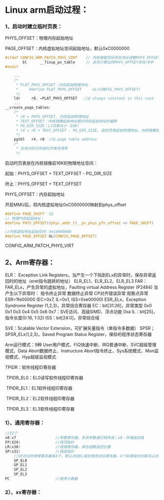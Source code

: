 # Linux arm启动过程：

### 1、启动时建立临时页表：

PHYS_OFFSET：物理内存起始地址

PAGE_OFFSET：内核虚拟地址空间起始地址，默认0xC0000000

```c
#ifdef CONFIG_ARM_PATCH_PHYS_VIRT    // 内核根据实际所在地址调整PHYS_OFFSET的值
        bl      __fixup_pv_table     // 会将计算出的PHYS_OFFSET存在r8中
#endif
```



```c
	...
    /*
     * PLAT_PHYS_OFFSET：内存起始物理地址
     *     #define PLAT_PHYS_OFFSET     UL(CONFIG_PHYS_OFFSET)
     */
	ldr     r8, =PLAT_PHYS_OFFSET	//@ always constant in this case
    ...
__create_page_tables:
	/*
	 * r8 = PHYS_OFFSET, 内存起始物理地址
	 * TEXT_OFFSET：内核镜像起始地址相对内存起始地址的偏移
	 * PG_DIR_SIZE：L1页表大小（16K）
	 * r4 = r8 + TEXT_OFFSET - PG_DIR_SIZE, 临时页表起始物理地址，内核镜像前16K空间
	 */
    pgtbl   r4, r8	//@ page table address
	/*
	 * 后续代码为将临时页表项清零
	 */
```

启动时页表放在内核镜像前16K的物理地址空间：

起始：PHYS_OFFSET + TEXT_OFFSET - PG_DIR_SIZE

终止：PHYS_OFFSET + TEXT_OFFSET

PHYS_OFFSET：内存起始地址





开启MMU后，将内核虚拟地址0xC0000000映射到phys_offset

```c
#define PAGE_SHIFT  12
// 物理内存起始地址：
#define PHYS_OFFSET((phys_addr_t)__pv_phys_pfn_offset << PAGE_SHIFT)

//内核虚拟地址起始空间：0xC0000000
#define PAGE_OFFSET UL(CONFIG_PAGE_OFFSET)
```



CONFIG_ARM_PATCH_PHYS_VIRT



## 2、Arm寄存器：

ELR：
	Exception Link Registers，当产生一个下陷到ELx的异常时，保存异常返回时的地址（eret指令跳转的地址）
	ELR_EL1、ELR_EL2、ELR_EL3
FAR：
	FAR_ELx，产生异常的虚拟地址，Faulting virtual Address Register (P2484)
	当产生以下异常时：
		指令终止异常
		数据终止异常
		CP对齐错误异常
		观察点异常
ESR=1fe00000 (EC=0x7, IL=0x1, ISS=0xe00000)
	ESR_ELx，Exception Syndrome Register (1,2,3)，异常综合寄存器
	EC：bit[31:26]，异常类型
		0x0
		0x1
		0x3
		0x4
		0x5
		0x6
		0x7：SVE访问、高级SIMD、浮点功能
		0xa
	IL：bit[25]，指令长度(0:16, 1:32)
	ISS：bit[24:0]，异常综合域

SVE：Scalable Vector Extension，可扩展矢量指令（单指令多数据）
SPSR；SPSR_ELx(1,2,3)，Saved Program Status Register，保存的程序状态寄存器

Arm运行模式：9种
User用户模式、FIQ快速中断、IRQ普通中断、SVC超级管理模式、Data Abort数据终止、Instructure Abort指令终止、Sys系统模式、Mon监视模式、Hyp超级监视模式

TPIDR：软件线程ID寄存器

​	TPIDR_EL0：EL0读写软件线程ID寄存器

​	TPIDR_EL1：EL1软件线程ID寄存器

​	TPIDR_EL2：EL2软件线程ID寄存器

​	TPIDR_EL3：EL3软件线程ID寄存器

### 1）、通用寄存器：
```c
//32个
x0-x7                  //参数寄存器，多余参数通过栈传递；x0：存储返回值
FP(X29)                //栈顶指针
LR(x30)                //链接寄存器，保存函数返回位置
SP(x31)                //栈底指针
    //SP对应的物理寄存器有4个，默认对应EL级别使用对应寄存器，4个异常级别也都可以访问SP_EL0
    SP_EL0
    SP_EL1
    SP_EL2
    SP_EL3
PC                     //程序计数器
```

### 2）、xx寄存器：

```c

```



